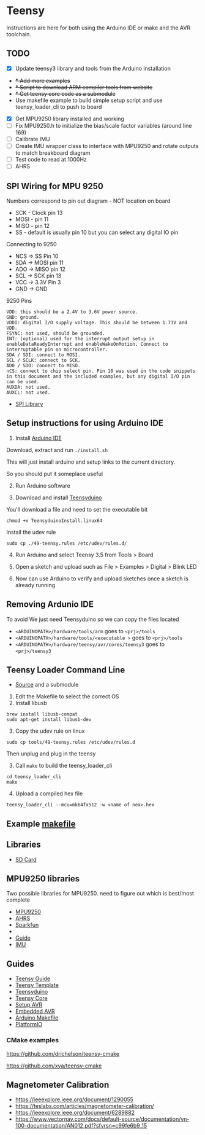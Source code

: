 # Teensy

Instructions are here for both using the Arduino IDE or make and the AVR toolchain.

## TODO

* [x] Update teensy3 library and tools from the Arduino installation
* ~~* Add more examples~~
* ~~* Script to download ARM compiler tools from website~~
* ~~* Get teensy core code as a submodule~~
* Use makefile example to build simple setup script and use teensy_loader_cli to push to board
* [x] Get MPU9250 library installed and working
* [ ] Fix MPU9250.h to initialize the bias/scale factor variables (around line 169)
* [ ] Calibrate IMU 
* [ ] Create IMU wrapper class to interface with MPU9250 and rotate outputs to match breakboard diagram
* [ ] Test code to read at 1000Hz
* [ ] AHRS

## SPI Wiring for MPU 9250

Numbers correspond to pin out diagram - NOT location on board

* SCK - Clock pin 13 
* MOSI - pin 11
* MISO - pin 12
* SS - default is usually pin 10 but you can select any digital IO pin

Connecting to 9250

* NCS => SS Pin 10
* SDA -> MOSI  pin 11
* ADO -> MISO pin 12
* SCL -> SCK pin 13
* VCC -> 3.3V Pin 3
* GND -> GND 

9250 Pins

~~~
VDD: this should be a 2.4V to 3.6V power source.
GND: ground.
VDDI: digital I/O supply voltage. This should be between 1.71V and VDD.
FSYNC: not used, should be grounded.
INT: (optional) used for the interrupt output setup in enableDataReadyInterrupt and enableWakeOnMotion. Connect to interruptable pin on microcontroller.
SDA / SDI: connect to MOSI.
SCL / SCLK: connect to SCK.
AD0 / SDO: connect to MISO.
nCS: connect to chip select pin. Pin 10 was used in the code snippets in this document and the included examples, but any digital I/O pin can be used.
AUXDA: not used.
AUXCL: not used.
~~~

* [SPI Library](https://www.pjrc.com/teensy/td_libs_SPI.html)

## Setup instructions for using Arduino IDE

1. Install [Arduino IDE](https://www.arduino.cc/en/Main/Software)

Download, extract and run `./install.sh`

This will just install arduino and setup links to the current directory. 

So you should put it someplace useful

2. Run Arduino software 

3. Download and install [Teensyduino](https://www.pjrc.com/teensy/td_download.html)

You'll download a file and need to set the executable bit 

~~~
chmod +x TeensyduinoInstall.linux64
~~~

Install the udev rule

~~~
sudo cp ./49-teensy.rules /etc/udev/rules.d/
~~~

4. Run Arduino and select Teensy 3.5 from Tools > Board

5. Open a sketch and upload such as File > Examples > Digital > Blink LED

6. Now can use Arduino to verify and upload sketches once a sketch is already running

## Removing Ardunio IDE

To avoid We just need Teensyduino so we can copy the files located

* `<ARDUINOPATH>/hardware/tools/arm` goes to `<prj>/tools`
* `<ARDUINOPATH>/hardware/tools/<executable >` goes to `<prj>/tools`
* `<ARDUINOPATH>/hardware/teensy/avr/cores/teensy3` goes to `<prj>/teensy3` 

## Teensy Loader Command Line 

* [Source](https://www.pjrc.com/teensy/loader_cli.html) and a submodule

1. Edit the Makefile to select the correct OS
2. Install libusb

~~~
brew install libusb-compat
sudo apt-get install libusb-dev
~~~

3. Copy the udev rule on linux

~~~
sudo cp tools/49-teensy.rules /etc/udev/rules.d
~~~

Then unplug and plug in the teensy

3. Call `make` to build the teensy_loader_cli

~~~
cd teensy_loader_cli
make
~~~

4. Upload a compiled hex file

~~~
teensy_loader_cli --mcu=mk64fx512 -w <name of nex>.hex
~~~

## Example [makefile](https://github.com/PaulStoffregen/cores/blob/master/teensy3/Makefile)

## Libraries

* [SD Card](https://github.com/greiman/SdFat-beta)

## MPU9250 libraries

Two possible libraries for MPU9250. need to figure out which is best/most complete
* [MPU9250](https://github.com/bolderflight/MPU9250)
* [AHRS](https://github.com/kriswiner/MPU9250)
* [Sparkfun](https://github.com/sparkfun/SparkFun_MPU-9250_Breakout_Arduino_Library)
*
* [Guide](https://learn.sparkfun.com/tutorials/mpu-9250-hookup-guide)
* [IMU](http://x-io.co.uk/open-source-imu-and-ahrs-algorithms/)

## Guides

* [Teensy Guide](https://www.pjrc.com/teensy/td_download.html)
* [Teensy Template](https://github.com/apmorton/teensy-template)
* [Teensyduino](https://www.pjrc.com/teensy/td_download.html)
* [Teensy Core](https://github.com/PaulStoffregen/cores)
* [Setup AVR](http://maxembedded.com/2015/06/setting-up-avr-gcc-toolchain-on-linux-and-mac-os-x/)
* [Embedded AVR](http://maxembedded.com/2015/06/setting-up-avr-gcc-toolchain-on-linux-and-mac-os-x/)
* [Arduino Makefile](https://github.com/sudar/Arduino-Makefile)
* [PlatformIO](https://github.com/platformio/platformio-core/)

### CMake examples

https://github.com/drichelson/teensy-cmake

https://github.com/xya/teensy-cmake

## Magnetometer Calibration

* https://ieeexplore.ieee.org/document/1290055
* https://teslabs.com/articles/magnetometer-calibration/
* https://ieeexplore.ieee.org/document/6289882
* https://www.vectornav.com/docs/default-source/documentation/vn-100-documentation/AN012.pdf?sfvrsn=c99fe6b9_15
